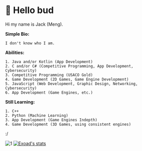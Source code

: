# 🍵 Hello bud

Hi my name is Jack (Meng).

**Simple Bio:**
```
I don't know who I am.
```
**Abilities:**
```
1. Java and/or Kotlin (App Development)
2. C and/or C# (Competitive Programming, App Development, Cybersecurity)
3. Competitive Programming (USACO Gold)
4. Game Development (2D Games, Game Engine Development)
5. JavaScript (Web Development, Graphic Design, Networking, Cybersecurity)
6. App Development (Game Engines, etc.)
```
**Still Learning:**
```
1. C++
2. Python (Machine Learning)
3. App Development (Game Engines Indepth)
4. Game Development (3D Games, using consistent engines)
```


:/

![1](https://github-readme-stats.vercel.app/api/top-langs/?username=exoad&theme=calm)
[![Exoad's stats](https://github-readme-stats.vercel.app/api?username=exoad&theme=calm)](https://github.com/anuraghazra/github-readme-stats)


